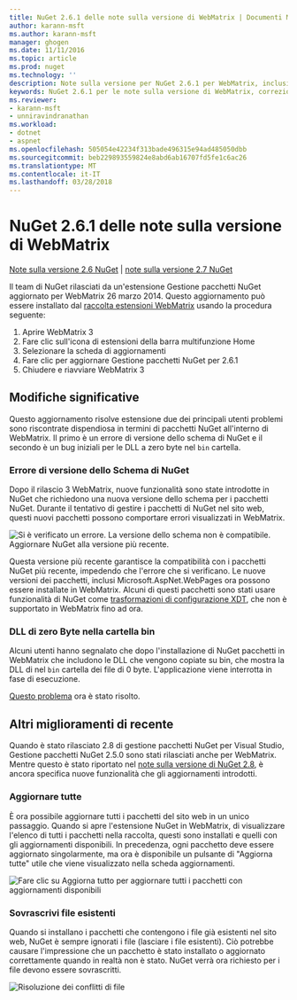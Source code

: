 ```yaml
---
title: NuGet 2.6.1 delle note sulla versione di WebMatrix | Documenti Microsoft
author: karann-msft
ms.author: karann-msft
manager: ghogen
ms.date: 11/11/2016
ms.topic: article
ms.prod: nuget
ms.technology: ''
description: Note sulla versione per NuGet 2.6.1 per WebMatrix, inclusi i problemi noti, correzioni di bug, le funzionalità aggiunte e dcr.
keywords: NuGet 2.6.1 per le note sulla versione di WebMatrix, correzioni di bug, problemi noti, aggiunta di funzionalità, eseguire
ms.reviewer:
- karann-msft
- unniravindranathan
ms.workload:
- dotnet
- aspnet
ms.openlocfilehash: 505054e42234f313bade496315e94ad485050dbb
ms.sourcegitcommit: beb229893559824e8abd6ab16707fd5fe1c6ac26
ms.translationtype: MT
ms.contentlocale: it-IT
ms.lasthandoff: 03/28/2018
---
```

# <a name="nuget-261-for-webmatrix-release-notes"></a>NuGet 2.6.1 delle note sulla versione di WebMatrix

[Note sulla versione 2.6 NuGet](../release-notes/nuget-2.6.md) | [note sulla versione 2.7 NuGet](../release-notes/nuget-2.7.md)

Il team di NuGet rilasciati da un'estensione Gestione pacchetti NuGet aggiornato per WebMatrix 26 marzo 2014.  Questo aggiornamento può essere installato dal [raccolta estensioni WebMatrix](https://blogs.iis.net/webmatrix/retiring-the-webmatrix-extensions-gallery) usando la procedura seguente:

1. Aprire WebMatrix 3
1. Fare clic sull'icona di estensioni della barra multifunzione Home
1. Selezionare la scheda di aggiornamenti
1. Fare clic per aggiornare Gestione pacchetti NuGet per 2.6.1
1. Chiudere e riavviare WebMatrix 3

## <a name="notable-changes"></a>Modifiche significative

Questo aggiornamento risolve estensione due dei principali utenti problemi sono riscontrate dispendiosa in termini di pacchetti NuGet all'interno di WebMatrix.  Il primo è un errore di versione dello schema di NuGet e il secondo è un bug iniziali per le DLL a zero byte nel `bin` cartella.

### <a name="nuget-schema-version-error"></a>Errore di versione dello Schema di NuGet

Dopo il rilascio 3 WebMatrix, nuove funzionalità sono state introdotte in NuGet che richiedono una nuova versione dello schema per i pacchetti NuGet.  Durante il tentativo di gestire i pacchetti di NuGet nel sito web, questi nuovi pacchetti possono comportare errori visualizzati in WebMatrix.

![Si è verificato un errore. La versione dello schema non è compatibile. Aggiornare NuGet alla versione più recente.](./media/NuGet-2.8/webmatrix-schema-version.png)

Questa versione più recente garantisce la compatibilità con i pacchetti NuGet più recente, impedendo che l'errore che si verificano. Le nuove versioni dei pacchetti, inclusi Microsoft.AspNet.WebPages ora possono essere installate in WebMatrix.  Alcuni di questi pacchetti sono stati usare funzionalità di NuGet come [trasformazioni di configurazione XDT](../release-notes/nuget-2.6.md#xdt), che non è supportato in WebMatrix fino ad ora.

### <a name="zero-byte-dlls-in-bin-folder"></a>DLL di zero Byte nella cartella bin

Alcuni utenti hanno segnalato che dopo l'installazione di NuGet pacchetti in WebMatrix che includono le DLL che vengono copiate su bin, che mostra la DLL di nel `bin` cartella dei file di 0 byte.  L'applicazione viene interrotta in fase di esecuzione.

[Questo problema](https://nuget.codeplex.com/workitem/4060) ora è stato risolto.

## <a name="other-recent-improvements"></a>Altri miglioramenti di recente

Quando è stato rilasciato 2.8 di gestione pacchetti NuGet per Visual Studio, Gestione pacchetti NuGet 2.5.0 sono stati rilasciati anche per WebMatrix.  Mentre questo è stato riportato nel [note sulla versione di NuGet 2.8](../release-notes/nuget-2.8.md#webmatrix-nuget-client-updates), è ancora specifica nuove funzionalità che gli aggiornamenti introdotti.

### <a name="update-all"></a>Aggiornare tutte

È ora possibile aggiornare tutti i pacchetti del sito web in un unico passaggio.  Quando si apre l'estensione NuGet in WebMatrix, di visualizzare l'elenco di tutti i pacchetti nella raccolta, questi sono installati e quelli con gli aggiornamenti disponibili.  In precedenza, ogni pacchetto deve essere aggiornato singolarmente, ma ora è disponibile un pulsante di "Aggiorna tutte" utile che viene visualizzato nella scheda aggiornamenti.

![Fare clic su Aggiorna tutto per aggiornare tutti i pacchetti con aggiornamenti disponibili](./media/NuGet-2.8/webmatrix-update-all.png)

### <a name="overwrite-existing-files"></a>Sovrascrivi file esistenti

Quando si installano i pacchetti che contengono i file già esistenti nel sito web, NuGet è sempre ignorati i file (lasciare i file esistenti).  Ciò potrebbe causare l'impressione che un pacchetto è stato installato o aggiornato correttamente quando in realtà non è stato.  NuGet verrà ora richiesto per i file devono essere sovrascritti.

![Risoluzione dei conflitti di file](./media/NuGet-2.8/webmatrix-overwrite-file.png)
